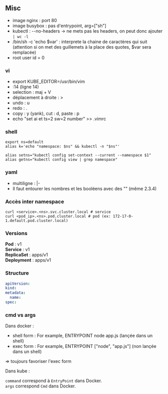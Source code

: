 ## Misc

- image nginx : port 80
- image busybox : pas d'entrypoint, arg=["sh"]
- kubectl : --no-headers -> ne mets pas les headers, on peut donc ajouter ```| wc -l```
- /bin/sh -c 'echo $var' : interprete la chaine de caractères qui suit (attention si on met des guillemets à  la place des quotes, $var sera remplacée)
- root user id = 0
    
### vi
 
- export KUBE_EDITOR=/usr/bin/vim
- :14 (ligne 14)
- selection : maj + V
- déplacement à  droite : >
- undo : u
- redo : .
- copy : y (yank), cut : d, paste : p
- echo "set ai et ts=2 sw=2 number" >> .vimrc

### shell

```shell
export ns=default
alias k='echo "namespace: $ns" && kubectl -n "$ns"'

alias setns="kubectl config set-context --current --namespace $1"
alias getns="kubectl config view | grep namespace"
```

### yaml

- multiligne : |-
- Il faut entourer les nombres et les booléens avec des ""  (même 2.3.4)

### Accès inter namespace

````shell
curl <service>.<ns>.svc.cluster.local # service 
curl <pod_ip>.<ns>.pod.cluster.local # pod (ex: 172-17-0-1.default.pod.cluster.local)
````

### Versions 

**Pod** : v1  
**Service** : v1  
**ReplicaSet** : apps/v1  
**Deployment** : apps/v1

### Structure

````yaml
apiVersion: 
kind: 
metadata:
  name:
spec:
````

### cmd vs args

Dans docker :

- shell form : For example, ENTRYPOINT node app.js (lançée dans un shell)   
- exec form : For example, ENTRYPOINT ["node", "app.js"] (non lançée dans un shell)

=> toujours favoriser l'exec form

Dans kube :

```command``` correspond à  ```EntryPoint``` dans Docker.  
```args``` correspond ```Cmd``` dans Docker.
